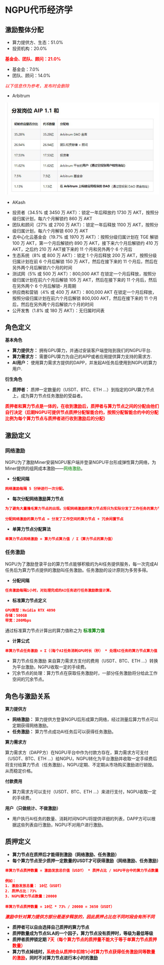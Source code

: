 # NGPU代币经济学

## 激励整体分配
+ 算力提供方、生态：51.0%
+ 投资机构：20.0%

**<span style="color:red;">基金会、团队、顾问：21.0%</span>**
+ 基金会：7.0%
+ 团队、顾问：14.0%

<span style="color:red;">_以下信息作为参考，发布时会删除_</span>
+ Arbitrum

![alt text](photo_2024-06-08_16-23-56.jpg)

+ AKash

- 投资者（34.5% 或 3450 万 AKT）：锁定一年后释放约 1730 万 AKT，按照分级归属计划，每六个月解锁约 860 万 AKT
- 团队和顾问（27% 或 2700 万 AKT）：锁定一年后释放 1100 万 AKT，按照分级归属计划，每六个月解锁 600 万 AKT
- 去中心化云基金会（19.7% 或 1970 万 AKT）：按照分级归属计划在 TGE 解锁 100 万 AKT，第一个月后解锁约 890 万 AKT，接下来六个月后解锁约 410 万 AKT，之后约 210 万 AKT接下来的 11 个月和另外两个 6 个月后
- 生态系统（8% 或 800 万 AKT）：锁定 1 个月后释放 200 万 AKT，按照分级归属计划在前 6 个月后解锁 150 万 AKT，然后在接下来的 11 个月后，然后在另外两个月后解锁六个月的时间
- 测试网（5% 或 500 万 AKT）：800,000 AKT 在锁定一个月后释放，按照分级归属计划在前六个月后解锁 105 万 AKT，然后在接下来的 11 个月后，然后在另外两个 6 个月后解锁- 月周期
- 供应商和营销（4% 或 400 万 AKT）：800,000 AKT 在锁定一个月后释放，按照分级归属计划在前六个月后解锁 800,000 AKT，然后在接下来的 11 个月后，然后在另外两个月后解锁六个月的时间
- 公开发售（1.8% 或 180 万 AKT）：无归属时间表


## 角色定义

**基本角色**
+ **算力提供方：**  拥有GPU算力，并通过安装客户端登陆到我们的NGPU平台.
+ **算力需求方：**  需要GPU算力为自己的APP或者应用提供算力支持的需求方.
+ **AI用户：**  使用算力需求方提供的DAPP，并发起AI任务后使用到NGPU的算力用户.

**衍生角色**
+ **质押者：** 质押一定数量的（USDT、BTC、ETH ...）到指定的GPU算力节点上，成为算力节点任务激励的受益者。

**<span style="color:red;">质押者和算力节点是一体的，在收到激励后，质押者与算力节点之间的分配由他们自行决定（后期NGPU可提供节点质押分配智能合约，按照分配智能合约中的分配比例为每个算力节点与质押者进行收到激励后的分配）</span>**


## 激励定义

### 网络激励

NGPU为了激励Miner安装NGPU客户端并登录NGPU平台形成弹性算力网络，为Miner提供的组网成本激励——<span style="color:green;">网络激励</span>。

+ **分配间隔**
```json
网络激励每隔 5 分钟进行一次分配。
```

+ **每次分配网络激励算力节点**
```json
为了避免大量撸毛算力节点的出现。分配网络激励的算力节点将只为实际分发了工作任务的算力节点，以及一定数量的闲置节点发放。闲置节点数量根据实际分发数量按照比例产生，随机算力节点每天进行随机产生。

分配网络激励的算力节点 = 分发了工作空间的算力节点 + 冗余闲置节点
```

+ **单算力节点分配算法**
```json
单算力节点网络激励 = 算力节点算力值 / Σ（算力节点的算力值）
```

### 任务激励
NGPU为了激励登录平台的算力节点能够积极的为AI任务提供服务，每一次完成AI任务后为算力节点提供的激励叫任务激励。任务激励的设计原则为多劳多得。

+ **分配间隔**
```json
任务激励每隔1小时，对处理完成的AI任务进行任务激励数值计算。
```

+ **标准算力节点定义**
```json
GPU类型：Nvidia RTX 4090
存储：500GB
带宽：200Mbps
```

通过标准算力节点计算出的算力值称之为 <span style="color:green;">**标准算力值**</span>

+ **计算公式**

```json
单算力节点任务激励 = Σ（（每个AI任务消耗GPU时长（秒） * 处理AI任务的算力节点算力值 / 标准算力值）* 标准算力每秒算力节点任务激励值 ）
```
+ 算力节点任务激励 来自算力需求方支付的费用（USDT、BTC、ETH ...）转换为平台激励，NGPU收取一定的手续费。
+ 冗余节点的处理：算力节点在获取任务激励时，一部分任务激励将分给此工作空间的冗余节点。


## 角色与激励关系

**算力提供方**
+ **网络激励：** 算力提供方登录NGPU后形成算力网络，经过测量后算力节点可以定期获得网络激励。 
+ **任务激励：** 算力节点成功AI任务后可以获得任务激励。

**算力需求方**

算力需求方（DAPP方）在NGPU平台中作为付款方存在，算力需求方可支付（USDT、BTC、ETH ...）给NGPU，NGPU转化为平台激励并收取一定手续费后将支付给算力节点（任务激励）。NGPU定期、不定期从市场购买激励进行销毁。从而稳定价格。

**付款费用**
+ 算力需求方可以支付（USDT、BTC、ETH ...）来进行支付，NGPU收取一定的手续费。

**用户（只做统计、不做激励）**
+ 用户执行AI任务的数量、消耗时间NGPU将提供详细的列表，DAPP方可以根据这些列表自行激励，NGPU不对用户进行激励。

## 质押定义
+ **算力节点在质押后才能得到激励（网络激励、任务激励）**
+ **每个算力节点至少质押一定数量的USDT才可获得激励（网络激励、任务激励）**

```json
单算力节点质押数量 = 激励发放总价值（USDT） * 质押占比 / NGPU平台中的算力节点数量

例如：
1. 激励发放总量： 10亿（USDT）
2. 质押占比：73%
3. NGPU算力节点数量：20000

单算力节点质押数量 = 10亿 * 73% / 20000 = 3650（USDT）
```
<span style="color:red;">**_激励中针对算力提供方部分是逐步释放的，因此质押占比在不同时段会有所不同_**</span>

+ **质押者可以自由选择自己质押的算力节点**
+ **质押数量成为节点SLA的一个因子，算力节点没有质押时，等级为最低等级**
+ **质押者质押锁定期<span style="color:red;"> 7天（每个算力节点的质押量不能大于等于单算力节点质押数量）</span>**
+ **算力节点掉线时，<span style="color:red;">系统会从质押中扣除1小时算力节点获得任务激励同等数量的激励</span>，同时不对算力节点进行本小时的激励**


